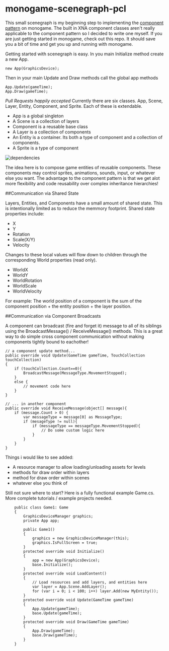 # monogame-scenegraph-pcl

This small scenegraph is my beginning step to implementing the [component pattern](http://gameprogrammingpatterns.com/component.html)  on monogame. The built in XNA component classes aren't really applicable to the component pattern so I decided to write one myself. If you are just getting started in monogame, check out this repo. It should save you a bit of time and get you up and running with monogame.

Getting started with scenegraph is easy. In you main Initialize method create a new App.
```
new App(GraphicsDevice);
```
Then in your main Update and Draw methods call the global app methods
```
App.Update(gameTime);            
App.Draw(gameTime);
```

*Pull Requests happily accepted*
Currently there are six classes. App, Scene, Layer, Entity, Component, and Sprite. Each of these is extendable.

* App is a global singleton
* A Scene is a collection of layers
* Component is a reusable base class 
* A Layer is a collection of components
* An Entity is a container. Its both a type of component and a collection of components.
* A Sprite is a type of component

![dependencies](https://github.com/digital-synapse/monogame-scenegraph-pcl/raw/master/assets/TypeDependencies.PNG)

The idea here is to compose game entities of reusable components. These components may control sprites, animations, sounds, input, or whatever else you want. The advantage to the component pattern is that we get alot more flexibility and code reusability over complex inheritance hierarchies! 

##Communication via Shared State

Layers, Entities, and Components have a small amount of shared state. This is intentionally limited as to reduce the memmory footprint. Shared state properties include:
* X
* Y
* Rotation
* Scale(X/Y)
* Velocity

Changes to these local values will flow down to children through the corresponding World properties (read only).
* WorldX
* WorldY
* WorldRotation
* WorldScale
* WorldVelocity

For example: The world position of a component is the sum of the component position + the entity position + the layer position. 

##Communication via Component Broadcasts

A component can broadcast (fire and forget it) message to all of its siblings using the BroadcastMessage() / ReceiveMessage() methods. This is a great way to do simple cross component communication without making components tightly bound to eachother!
```
// a component update method...
public override void Update(GameTime gameTime, TouchCollection touchCollection)
{
	if (touchCollection.Count==0){
		BroadcastMessage(MessageType.MovementStopped);
	}
	else {
		// movement code here
	}
}

// ... in another component
public override void ReceiveMessage(object[] message){
	if (message.Count > 0) {
		var messageType = message[0] as MessageType;
		if (mesageType != null){
			if (messageType == messageType.MovementStopped){
				// Do some custom logic here
			}
		}
	}
}
```

Things i would like to see added:
* A resource manager to allow loading/unloading assets for levels
* methods for draw order within layers
* method for draw order within scenes
* whatever else you think of

Still not sure where to start? Here is a fully functional example Game.cs. More complete tutorials / example projects needed.
```
    public class Game1: Game
    {
        GraphicsDeviceManager graphics;        
        private App app;

        public Game1()
        {
            graphics = new GraphicsDeviceManager(this);            
            graphics.IsFullScreen = true;
        }
        protected override void Initialize()
        {
            app = new App(GraphicsDevice);            
            base.Initialize();
        }
        protected override void LoadContent()
        {
            // Load resources and add layers, and entities here
            var layer = App.Scene.AddLayer();
            for (var i = 0; i < 100; i++) layer.Add(new MyEntity());
        }
        protected override void Update(GameTime gameTime)
        {
            App.Update(gameTime);            
            base.Update(gameTime);
        }
        protected override void Draw(GameTime gameTime)
        {
            App.Draw(gameTime);
            base.Draw(gameTime);
        }
    }
```
